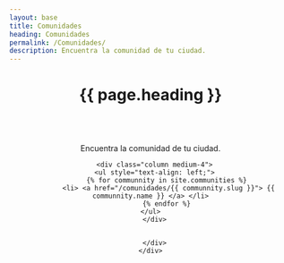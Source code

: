 ```yaml
---
layout: base
title: Comunidades
heading: Comunidades
permalink: /Comunidades/
description: Encuentra la comunidad de tu ciudad.
---
```


<header class="subpage-header">
  <h1>{{ page.heading }}</h1>
</header>

<div class="content subpage-content">
  <section class="section-pad">
    <div style="text-align:center" class="row column">
      <p class="lead">
       Encuentra la comunidad de tu ciudad.
      </p>
      <div  class="row ">

      <div class="column medium-4">
      <ul style="text-align: left;">
            {% for communnity in site.communities %}
             <li> <a href="/comunidades/{{ communnity.slug }}"> {{ communnity.name }} </a> </li>
            {% endfor %}
      </ul>  
      </div>


      </div>
    </div>
  </section>
</div><!-- end .content -->